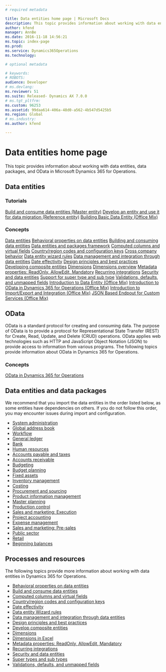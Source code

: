 ```yaml
---
# required metadata

title: Data entities home page | Microsoft Docs
description: This topic provides information about working with data entities, data packages, and OData in Microsoft Dynamics 365 for Operations. 
author: kfend
manager: AnnBe
ms.date: 2016-11-18 14:56:21
ms.topic: index-page
ms.prod: 
ms.service: Dynamics365Operations
ms.technology: 

# optional metadata

# keywords: 
# ROBOTS: 
audience: Developer
# ms.devlang: 
ms.reviewer: 51
ms.suite: Released- Dynamics AX 7.0.0
# ms.tgt_pltfrm: 
ms.custom: 96253
ms.assetid: 99daa614-406a-48d0-a562-4b547d5425b5
ms.region: Global
# ms.industry: 
ms.author: kfend

---
```


# Data entities home page

This topic provides information about working with data entities, data packages, and OData in Microsoft Dynamics 365 for Operations. 

Data entities
-------------

### Tutorials

[Build and consume data entities (Master entity)](https://docs.microsoft.com/en-us/dynamics365/operations/dev-itpro/data-entities/building-and-consuming-data-entities) [Develop an entity and use it for data migration (Reference entity)](https://docs.microsoft.com/en-us/dynamics365/operations/dev-itpro/data-entities/developing-an-entity-and-using-it-for-data-migration) [Building Basic Data Entity (Office Mix)](https://mix.office.com/watch/i53efq3ddtjy)

### Concepts

[Data entities](https://docs.microsoft.com/en-us/dynamics365/operations/dev-itpro/data-entities/data-entities) [Behavioral properties on data entities](https://docs.microsoft.com/en-us/dynamics365/operations/dev-itpro/data-entities/behavioral-properties-on-data-entities) [Building and consuming data entities](https://docs.microsoft.com/en-us/dynamics365/operations/dev-itpro/data-entities/building-and-consuming-data-entities) [Data entities and packages framework](https://docs.microsoft.com/en-us/dynamics365/operations/dev-itpro/data-entities/using-data-entities-and-data-packages) [Computed columns and virtual fields](https://docs.microsoft.com/en-us/dynamics365/operations/dev-itpro/data-entities/data-entity-computed-columns-and-virtual-fields) [Country/region codes and configuration keys](https://docs.microsoft.com/en-us/dynamics365/operations/dev-itpro/data-entities/countryregion-codes-and-configuration-keys) [Cross company behavior](https://docs.microsoft.com/en-us/dynamics365/operations/dev-itpro/data-entities/cross-company-behavior) [Data entity wizard rules](https://docs.microsoft.com/en-us/dynamics365/operations/dev-itpro/data-entities/data-entity-wizard-rules) [Data management and integration through data entities](https://docs.microsoft.com/en-us/dynamics365/operations/dev-itpro/lifecycle-services/data-management-and-integration-through-data-entity) [Date effectivity](https://docs.microsoft.com/en-us/dynamics365/operations/dev-itpro/data-entities/date-effectivity) [Design principles and best practices](https://docs.microsoft.com/en-us/dynamics365/operations/dev-itpro/dev-tools/design-principles-and-best-practices) [Developing composite entities](https://docs.microsoft.com/en-us/dynamics365/operations/dev-itpro/data-entities/developing-composite-data-entities) [Dimensions](https://docs.microsoft.com/en-us/dynamics365/operations/dev-itpro/financial-dimensions/dimensions) [Dimensions overview](https://docs.microsoft.com/en-us/dynamics365/operations/dev-itpro/financial-dimensions/dimensions-overview) [Metadata properties: ReadOnly, AllowEdit, Mandatory](https://docs.microsoft.com/en-us/dynamics365/operations/dev-itpro/dev-tools/metadata-properties-readonly-allowedit-mandatory) [Recurring integrations](https://docs.microsoft.com/en-us/dynamics365/operations/dev-itpro/data-entities/recurring-integrations) [Security and data entities](https://docs.microsoft.com/en-us/dynamics365/operations/dev-itpro/data-entities/security-and-data-entities) [Support for super type and sub type](https://docs.microsoft.com/en-us/dynamics365/operations/dev-itpro/data-entities/support-for-super-type-and-sub-type) [Validations, defaults, and unmapped fields](https://docs.microsoft.com/en-us/dynamics365/operations/dev-itpro/data-entities/validations-defaulting-and-unmapped-fields) [Introduction to Data Entity (Office Mix)](https://mix.office.com/watch/1brkpjvhf851m) [Introduction to OData in Dynamics 365 for Operations (Office Mix)](https://mix.office.com/watch/i53efq3ddtjy) [Introduction to Import/Export and Integration (Office Mix)](https://mix.office.com/watch/1qplbdkxu5u4d) [JSON Based Endpout for Custom Services (Office Mix)](https://mix.office.com/watch/12e4fejbgj429)

## OData
OData is a standard protocol for creating and consuming data. The purpose of OData is to provide a protocol for Representational State Transfer (REST) for Create, Read, Update, and Delete (CRUD) operations. OData applies web technologies such as HTTP and JavaScript Object Notation (JSON) to provide access to information from various programs. The following topics provide information about OData in Dynamics 365 for Operations.

### Concepts

[OData in Dynamics 365 for Operations](https://docs.microsoft.com/en-us/dynamics365/operations/dev-itpro/data-entities/odata-in-dynamics-ax-7)

## Data entities and data packages
We recommend that you import the data entities in the order listed below, as some entities have dependencies on others. If you do not follow this order, you may encounter issues during import and configuration.

-   [System administration](https://docs.microsoft.com/en-us/dynamics365/operations/dev-itpro/data-entities/data-entities-system-administration)
-   [Global address book](https://docs.microsoft.com/en-us/dynamics365/operations/dev-itpro/data-entities/data-entities-global-address-book)
-   [Workflow](https://docs.microsoft.com/en-us/dynamics365/operations/dev-itpro/data-entities/data-entities-workflow)
-   [General ledger](https://docs.microsoft.com/en-us/dynamics365/operations/dev-itpro/data-entities/data-entities-general-ledger)
-   [Bank](https://docs.microsoft.com/en-us/dynamics365/operations/financials/cash-bank-management/data-entities-bank)
-   [Human resources](https://docs.microsoft.com/en-us/dynamics365/operations/dev-itpro/data-entities/data-entities-human-resources)
-   [Accounts payable and taxes](https://docs.microsoft.com/en-us/dynamics365/operations/financials/accounts-payable/data-entities-accounts-payable-and-taxes)
-   [Accounts receivable](https://docs.microsoft.com/en-us/dynamics365/operations/financials/accounts-receivable/data-entities-accounts-receivable)
-   [Budgeting](https://docs.microsoft.com/en-us/dynamics365/operations/financials/budgeting/data-entities-budgeting)
-   [Budget planning](https://docs.microsoft.com/en-us/dynamics365/operations/dev-itpro/data-entities/data-entities-budget-planning)
-   [Fixed assets](https://docs.microsoft.com/en-us/dynamics365/operations/dev-itpro/data-entities/data-entities-fixed-assets)
-   [Inventory management](https://docs.microsoft.com/en-us/dynamics365/operations/dev-itpro/data-entities/data-entities-inventory-management)
-   [Costing](https://docs.microsoft.com/en-us/dynamics365/operations/manufacturing/cost-management/data-entities-costing)
-   [Procurement and sourcing](https://docs.microsoft.com/en-us/dynamics365/operations/dev-itpro/data-entities/data-entities-procurement-and-sourcing)
-   [Product information management](https://docs.microsoft.com/en-us/dynamics365/operations/dev-itpro/data-entities/data-entities-product-information-management)
-   [Master planning](https://docs.microsoft.com/en-us/dynamics365/operations/dev-itpro/data-entities/data-entities-master-planning)
-   [Production control](https://docs.microsoft.com/en-us/dynamics365/operations/dev-itpro/data-entities/data-entities-production-control)
-   [Sales and marketing: Execution](https://docs.microsoft.com/en-us/dynamics365/operations/dev-itpro/data-entities/data-entities-sales-and-marketing)
-   [Project accounting](https://docs.microsoft.com/en-us/dynamics365/operations/dev-itpro/data-entities/data-entities-project-accounting)
-   [Expense management](https://docs.microsoft.com/en-us/dynamics365/operations/dev-itpro/data-entities/data-entities-expense-management)
-   [Sales and marketing: Pre-sales](https://docs.microsoft.com/en-us/dynamics365/operations/dev-itpro/data-entities/data-entities-sales-and-marketing-pre-sales)
-   [Public sector](https://docs.microsoft.com/en-us/dynamics365/operations/dev-itpro/data-entities/data-entities-public-sector)
-   [Retail](https://docs.microsoft.com/en-us/dynamics365/operations/dev-itpro/data-entities/data-entities-retail)
-   [Beginning balances](http://ax.help.dynamics.com/en/wiki/data-entities-beginning-balances/)

## Processes and resources
The following topics provide more information about working with data entities in Dynamics 365 for Operations.

-   [Behavioral properties on data entities](https://docs.microsoft.com/en-us/dynamics365/operations/dev-itpro/data-entities/behavioral-properties-on-data-entities)
-   [Build and consume data entities](https://docs.microsoft.com/en-us/dynamics365/operations/dev-itpro/data-entities/building-and-consuming-data-entities)
-   [Computed columns and virtual fields](https://docs.microsoft.com/en-us/dynamics365/operations/dev-itpro/data-entities/data-entity-computed-columns-and-virtual-fields)
-   [Country/region codes and configuration keys](https://docs.microsoft.com/en-us/dynamics365/operations/dev-itpro/data-entities/countryregion-codes-and-configuration-keys)
-   [Date effectivity](https://docs.microsoft.com/en-us/dynamics365/operations/dev-itpro/data-entities/date-effectivity)
-   [Data entity Wizard rules](https://docs.microsoft.com/en-us/dynamics365/operations/dev-itpro/data-entities/data-entity-wizard-rules)
-   [Data management and integration through data entities](https://docs.microsoft.com/en-us/dynamics365/operations/dev-itpro/lifecycle-services/data-management-and-integration-through-data-entity)
-   [Design principles and best practices](https://docs.microsoft.com/en-us/dynamics365/operations/dev-itpro/dev-tools/design-principles-and-best-practices)
-   [Develop composite entities](https://docs.microsoft.com/en-us/dynamics365/operations/dev-itpro/data-entities/developing-composite-data-entities)
-   [Dimensions](https://docs.microsoft.com/en-us/dynamics365/operations/dev-itpro/financial-dimensions/dimensions)
-   [Dimensions in Excel](https://docs.microsoft.com/en-us/dynamics365/operations/dev-itpro/financial-dimensions/dimensions-overview)
-   [Metadata properties: ReadOnly, AllowEdit, Mandatory](https://docs.microsoft.com/en-us/dynamics365/operations/dev-itpro/dev-tools/metadata-properties-readonly-allowedit-mandatory)
-   [Recurring integrations](https://docs.microsoft.com/en-us/dynamics365/operations/dev-itpro/data-entities/recurring-integrations/)
-   [Security and data entities](https://docs.microsoft.com/en-us/dynamics365/operations/dev-itpro/data-entities/security-and-data-entities)
-   [Super types and sub types](https://docs.microsoft.com/en-us/dynamics365/operations/dev-itpro/data-entities/support-for-super-type-and-sub-type)
-   [Validations, defaults, and unmapped fields](https://docs.microsoft.com/en-us/dynamics365/operations/dev-itpro/data-entities/validations-defaulting-and-unmapped-fields)



